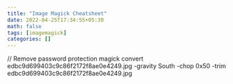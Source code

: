 ```yaml
---
title: "Image Magick Cheatsheet"
date: 2022-04-25T17:34:55+05:30
math: false
tags: [imagemagick]
categories: []
---
```


// Remove password protection
magick convert edbc9d699403c9c86f2172f8ae0e4249.jpg -gravity South -chop 0x50 -trim edbc9d699403c9c86f2172f8ae0e4249.jpg

